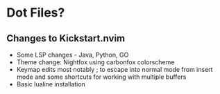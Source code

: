 # Dot Files?
## Changes to Kickstart.nvim
- Some LSP changes - Java, Python, GO
- Theme change: Nightfox using carbonfox colorscheme
- Keymap edits most notably <leader><leader>; to escape into normal mode from insert mode and some shortcuts for working with multiple buffers
- Basic lualine installation
